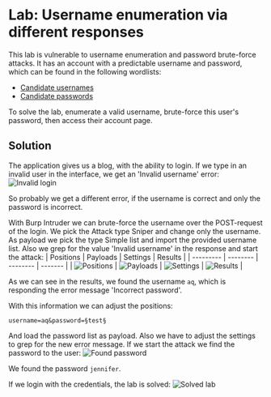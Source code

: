 # Lab: Username enumeration via different responses
This lab is vulnerable to username enumeration and password brute-force attacks. It has an account with a predictable username and password, which can be found in the following wordlists:

- [Candidate usernames](https://portswigger.net/web-security/authentication/auth-lab-usernames)
- [Candidate passwords](https://portswigger.net/web-security/authentication/auth-lab-passwords)

To solve the lab, enumerate a valid username, brute-force this user's password, then access their account page.

## Solution
The application gives us a blog, with the ability to login. If we type in an invalid user in the interface, we get an 'Invalid username' error:
![Invalid login](images/Username_enumeration_via_different_responses_0.png)

So probably we get a different error, if the username is correct and only the password is incorrect.

With Burp Intruder we can brute-force the username over the POST-request of the login. We pick the Attack type Sniper and change only the username. As payload we pick the type Simple list and import the provided username list. Also we grep for the value 'Invalid username' in the response and start the attack:
| Positions | Payloads | Settings | Results |
| --------- | -------- | -------- | ------- |
| ![Positions](images/Username_enumeration_via_different_responses_1.png) | ![Payloads](images/Username_enumeration_via_different_responses_2.png) | ![Settings](images/Username_enumeration_via_different_responses_3.png) | ![Results](images/Username_enumeration_via_different_responses_4.png) |

As we can see in the results, we found the username `aq`, which is responding the error message 'Incorrect password'.

With this information we can adjust the positions:
```
username=aq&password=§test§
```
And load the password list as payload. Also we have to adjust the settings to grep for the new error message. If we start the attack we find the password to the user:
![Found password](images/Username_enumeration_via_different_responses_5.png)

We found the password `jennifer`.

If we login with the credentials, the lab is solved:
![Solved lab](images/Username_enumeration_via_different_responses_6.png)
